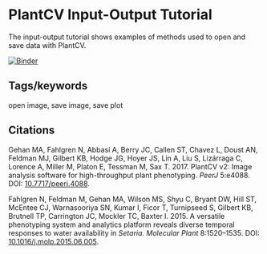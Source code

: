 # PlantCV Input-Output Tutorial

The input-output tutorial shows examples of methods used to open and save data
with PlantCV.

[![Binder](https://mybinder.org/badge_logo.svg)](https://mybinder.org/v2/gh/danforthcenter/plantcv-tutorial-input-output/HEAD?filepath=index.ipynb)


## Tags/keywords

open image, save image, save plot

## Citations

Gehan MA, Fahlgren N, Abbasi A, Berry JC, Callen ST, Chavez L, Doust AN,
Feldman MJ, Gilbert KB, Hodge JG, Hoyer JS, Lin A, Liu S, Lizárraga C, Lorence
A, Miller M, Platon E, Tessman M, Sax T. 2017. PlantCV v2: Image analysis
software for high-throughput plant phenotyping. *PeerJ* 5:e4088. DOI:
[10.7717/peerj.4088](https://doi.org/10.7717/peerj.4088).

Fahlgren N, Feldman M, Gehan MA, Wilson MS, Shyu C, Bryant DW, Hill ST,
McEntee CJ, Warnasooriya SN, Kumar I, Ficor T, Turnipseed S, Gilbert KB,
Brutnell TP, Carrington JC, Mockler TC, Baxter I. 2015. A versatile phenotyping
system and analytics platform reveals diverse temporal responses to water
availability in *Setaria*. *Molecular Plant* 8:1520–1535. DOI:
[10.1016/j.molp.2015.06.005](https://doi.org/10.1016/j.molp.2015.06.005).
